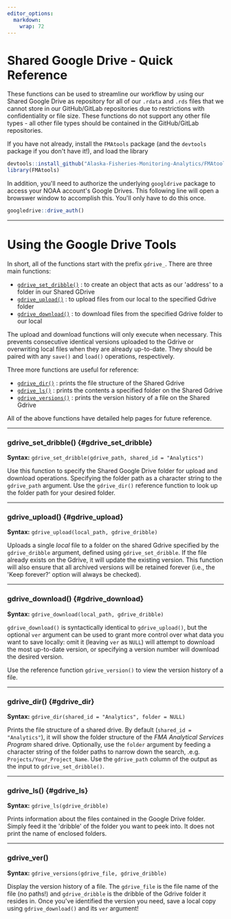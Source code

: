```yaml
---
editor_options: 
  markdown: 
    wrap: 72
---
```


# Shared Google Drive - Quick Reference

These functions can be used to streamline our workflow by using our
Shared Google Drive as repository for all of our `.rdata` and `.rds`
files that we cannot store in our GitHub/GitLab repositories due to
restrictions with confidentiality or file size. These functions do not
support any other file types - all other file types should be contained
in the GitHub/GitLab repositories.

If you have not already, install the `FMAtools` package (and the
`devtools` package if you don't have it!), and load the library

``` r
devtools::install_github("Alaska-Fisheries-Monitoring-Analytics/FMAtools")
library(FMAtools)
```

In addition, you'll need to authorize the underlying `googldrive`
package to access your NOAA account's Google Drives. This following line
will open a browswer window to accomplish this. You'll only have to do
this once.

``` r
googledrive::drive_auth()
```

------------------------------------------------------------------------

# Using the Google Drive Tools

In short, all of the functions start with the prefix `gdrive_`. There
are three main functions:

-   [`gdrive_set_dribble()`](#gdrive_set_dribble) : to create an object
    that acts as our 'address' to a folder in our Shared GDrive
-   [`gdrive_upload()`](#gdrive_upload) : to upload files from our local
    to the specified Gdrive folder
-   [`gdrive_download()`](#gdrive_download) : to download files from the
    specified Gdrive folder to our local

The upload and download functions will only execute when necessary. This
prevents consecutive identical versions uploaded to the Gdrive or
overwriting local files when they are already up-to-date. They should be
paired with any `save()` and `load()` operations, respectively.

Three more functions are useful for reference:

-   [`gdrive_dir()`](#gdrive_dir) : prints the file structure of the
    Shared Gdrive
-   [`gdrive_ls()`](#gdrive_) : prints the contents a specified folder
    on the Shared Gdrive
-   [`gdrive_versions()`](#gdrive_versions) : prints the version history
    of a file on the Shared Gdrive

All of the above functions have detailed help pages for future
reference.

------------------------------------------------------------------------

### **gdrive_set_dribble()** {#gdrive_set_dribble}

**Syntax:** `gdrive_set_dribble(gdrive_path, shared_id = "Analytics")`

Use this function to specify the Shared Google Drive folder for upload
and download operations. Specifying the folder path as a character
string to the `gdrive_path` argument. Use the `gdrive_dir()` reference
function to look up the folder path for your desired folder.

------------------------------------------------------------------------

### **gdrive_upload()** {#gdrive_upload}

**Syntax:** `gdrive_upload(local_path, gdrive_dribble)`

Uploads a single *local* file to a folder on the shared Gdrive specified
by the `gdrive_dribble` argument, defined using `gdrive_set_dribble`. If
the file already exists on the Gdrive, it will update the existing
version. This function will also ensure that all archived versions will
be retained forever (i.e., the 'Keep forever?' option will always be
checked).

------------------------------------------------------------------------

### **gdrive_download()** {#gdrive_download}

**Syntax:** `gdrive_download(local_path, gdrive_dribble)`

`gdrive_download()` is syntactically identical to `gdrive_upload()`, but
the optional `ver` argument can be used to grant more control over what
data you want to save locally: omit it (leaving `ver` as `NULL`) will
attempt to download the most up-to-date version, or specifying a version
number will download the desired version.

Use the reference function `gdrive_version()` to view the version
history of a file.

------------------------------------------------------------------------

### **gdrive_dir()** {#gdrive_dir}

**Syntax:** `gdrive_dir(shared_id = "Analytics", folder = NULL)`

Prints the file structure of a shared drive. By default
(`shared_id = "Analytics"`), it will show the folder structure of the
*FMA Analytical Services Program* shared drive. Optionally, use the
`folder` argument by feeding a character string of the folder paths to
narrow down the search, .e.g. `Projects/Your_Project_Name`. Use the
`gdrive_path` column of the output as the input to
`gdrive_set_dribble()`.

------------------------------------------------------------------------

### **gdrive_ls()** {#gdrive_ls}

**Syntax:** `gdrive_ls(gdrive_dribble)`

Prints information about the files contained in the Google Drive folder.
Simply feed it the 'dribble' of the folder you want to peek into. It
does not print the name of enclosed folders.

------------------------------------------------------------------------

### **gdrive_ver()**

**Syntax:** `gdrive_versions(gdrive_file, gdrive_dribble)`

Display the version history of a file. The `gdrive_file` is the file
name of the file (no paths!) and `gdrive_dribble` is the dribble of the
Gdrive folder it resides in. Once you've identified the version you
need, save a local copy using `gdrive_download()` and its `ver`
argument!
